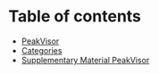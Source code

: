 # Table of contents

* [PeakVisor](README.md)
* [Categories](categories.md)
* [Supplementary Material PeakVisor](supplementary-material-peakvisor.md)
